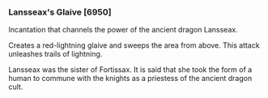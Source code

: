 ### Lansseax's Glaive [6950]

Incantation that channels the power of the ancient dragon Lansseax.

Creates a red-lightning glaive and sweeps the area from above. This attack unleashes trails of lightning.

Lansseax was the sister of Fortissax. It is said that she took the form of a human to commune with the knights as a priestess of the ancient dragon cult.
